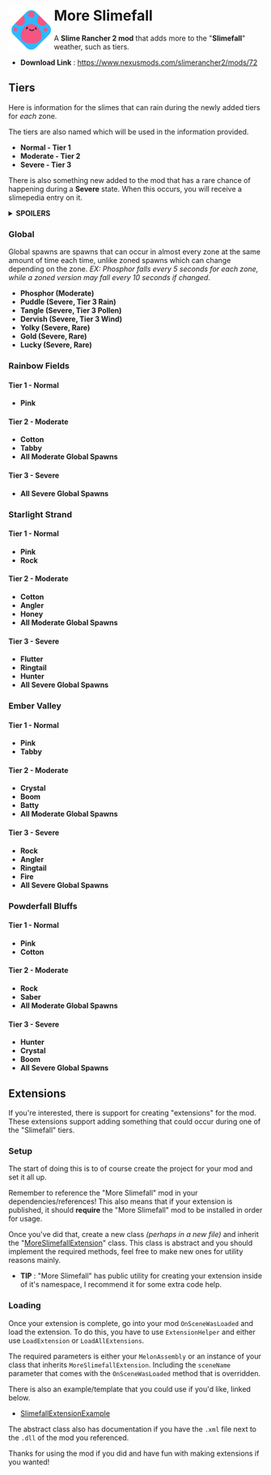 # <img src="Files/GitHub/iconWeatherSlimerain.png" alt="Slimefall" width="90" align="left"/> More Slimefall

A **Slime Rancher 2 mod** that adds more to the "**Slimefall**" weather, such as tiers.
- **Download Link** : https://www.nexusmods.com/slimerancher2/mods/72

## Tiers

Here is information for the slimes that can rain during the newly added tiers for *each* zone.

The tiers are also named which will be used in the information provided.
- **Normal - Tier 1**
- **Moderate - Tier 2**
- **Severe - Tier 3**

There is also something new added to the mod that has a rare chance of happening during a **Severe** state.
When this occurs, you will receive a slimepedia entry on it.

<details>
<summary> <b>SPOILERS</b> </summary>
"<b>Slimefall Outbreak</b>". This can occur during a severe state of slimefall. More common in zones like starlight or ember.
<br><br>When this occurs, the clouds turn dark and Tarr start to rain from above. The pedia entry sounds cooler, read it when you can.
</details>

### Global

Global spawns are spawns that can occur in almost every zone at the same amount of time each time, unlike zoned spawns which can change depending on the zone.
*EX: Phosphor falls every 5 seconds for each zone, while a zoned version may fall every 10 seconds if changed.*

- **Phosphor (Moderate)**
- **Puddle (Severe, Tier 3 Rain)**
- **Tangle (Severe, Tier 3 Pollen)**
- **Dervish (Severe, Tier 3 Wind)**
- **Yolky (Severe, Rare)**
- **Gold (Severe, Rare)**
- **Lucky (Severe, Rare)**



### Rainbow Fields

#### Tier 1 - Normal

- **Pink**

#### Tier 2 - Moderate

- **Cotton**
- **Tabby**
- **All Moderate Global Spawns**

#### Tier 3 - Severe

- **All Severe Global Spawns**

### Starlight Strand

#### Tier 1 - Normal

- **Pink**
- **Rock**

#### Tier 2 - Moderate

- **Cotton**
- **Angler**
- **Honey**
- **All Moderate Global Spawns**

#### Tier 3 - Severe

- **Flutter**
- **Ringtail**
- **Hunter**
- **All Severe Global Spawns**

### Ember Valley

#### Tier 1 - Normal

- **Pink**
- **Tabby**

#### Tier 2 - Moderate

- **Crystal**
- **Boom**
- **Batty**
- **All Moderate Global Spawns**

#### Tier 3 - Severe
- **Rock**
- **Angler**
- **Ringtail**
- **Fire**
- **All Severe Global Spawns**

### Powderfall Bluffs

#### Tier 1 - Normal

- **Pink**
- **Cotton**

#### Tier 2 - Moderate

- **Rock**
- **Saber**
- **All Moderate Global Spawns**

#### Tier 3 - Severe

- **Hunter**
- **Crystal**
- **Boom**
- **All Severe Global Spawns**



## Extensions

If you're interested, there is support for creating "extensions" for the mod.
These extensions support adding something that could occur during one of the "Slimefall" tiers.

### Setup

The start of doing this is to of course create the project for your mod and set it all up.

Remember to reference the "More Slimefall" mod in your dependencies/references!
This also means that if your extension is published, it should **require** the "More Slimefall" mod to be installed in order for usage.

Once you've did that, create a new class *(perhaps in a new file)* and inherit the "[MoreSlimefallExtension](Extension/MoreSlimefallExtension.cs)" class.
This class is abstract and you should implement the required methods, feel free to make new ones for utility reasons mainly.

- **TIP** : "More Slimefall" has public utility for creating your extension inside of it's namespace, I recommend it for some extra code help.

### Loading

Once your extension is complete, go into your mod `OnSceneWasLoaded` and load the extension.
To do this, you have to use `ExtensionHelper` and either use `LoadExtension` or `LoadAllExtensions`.

The required parameters is either your `MelonAssembly` or an instance of your class that inherits `MoreSlimefallExtension`.
Including the `sceneName` parameter that comes with the `OnSceneWasLoaded` method that is overridden.

There is also an example/template that you could use if you'd like, linked below.
- [SlimefallExtensionExample](Examples/SlimefallExtensionExample.cs)

The abstract class also has documentation if you have the `.xml` file next to the `.dll` of the mod you referenced.


Thanks for using the mod if you did and have fun with making extensions if you wanted!